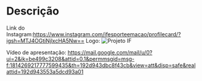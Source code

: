 # Descrição

Link do Instagram:https://www.instagram.com/ifesporteemacao/profilecard/?igsh=MTJ4OGtiNjlxcHA5Nw==
 Logo:
 ![Projeto IF](https://github.com/user-attachments/assets/64b08d27-b0dd-4062-9983-e9f967d5f505) 


Vídeo de apresentação:
https://mail.google.com/mail/u/0?ui=2&ik=be499c3208&attid=0.1&permmsgid=msg-f:1814269217777599435&th=192d943dbc8f43cb&view=att&disp=safe&realattid=192d943553a5dcd93a01
